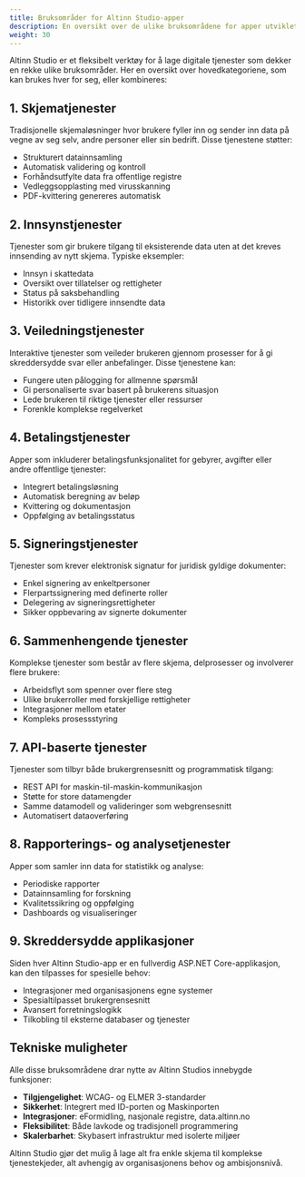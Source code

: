 ```yaml
---
title: Bruksområder for Altinn Studio-apper
description: En oversikt over de ulike bruksområdene for apper utviklet med Altinn Studio
weight: 30
---
```


Altinn Studio er et fleksibelt verktøy for å lage digitale tjenester som dekker en rekke ulike bruksområder. Her en oversikt over hovedkategoriene, som kan brukes hver for seg, eller kombineres:

## 1. Skjematjenester
Tradisjonelle skjemaløsninger hvor brukere fyller inn og sender inn data på vegne av seg selv, andre personer eller sin bedrift. Disse tjenestene støtter:
- Strukturert datainnsamling
- Automatisk validering og kontroll
- Forhåndsutfylte data fra offentlige registre
- Vedleggsopplasting med virusskanning
- PDF-kvittering genereres automatisk

## 2. Innsynstjenester
Tjenester som gir brukere tilgang til eksisterende data uten at det kreves innsending av nytt skjema. Typiske eksempler:
- Innsyn i skattedata
- Oversikt over tillatelser og rettigheter
- Status på saksbehandling
- Historikk over tidligere innsendte data

## 3. Veiledningstjenester
Interaktive tjenester som veileder brukeren gjennom prosesser for å gi skreddersydde svar eller anbefalinger. Disse tjenestene kan:
- Fungere uten pålogging for allmenne spørsmål
- Gi personaliserte svar basert på brukerens situasjon
- Lede brukeren til riktige tjenester eller ressurser
- Forenkle komplekse regelverket

## 4. Betalingstjenester
Apper som inkluderer betalingsfunksjonalitet for gebyrer, avgifter eller andre offentlige tjenester:
- Integrert betalingsløsning
- Automatisk beregning av beløp
- Kvittering og dokumentasjon
- Oppfølging av betalingsstatus

## 5. Signeringstjenester
Tjenester som krever elektronisk signatur for juridisk gyldige dokumenter:
- Enkel signering av enkeltpersoner
- Flerpartssignering med definerte roller
- Delegering av signeringsrettigheter
- Sikker oppbevaring av signerte dokumenter

## 6. Sammenhengende tjenester
Komplekse tjenester som består av flere skjema, delprosesser og involverer flere brukere:
- Arbeidsflyt som spenner over flere steg
- Ulike brukerroller med forskjellige rettigheter
- Integrasjoner mellom etater
- Kompleks prosessstyring

## 7. API-baserte tjenester
Tjenester som tilbyr både brukergrensesnitt og programmatisk tilgang:
- REST API for maskin-til-maskin-kommunikasjon
- Støtte for store datamengder
- Samme datamodell og valideringer som webgrensesnitt
- Automatisert dataoverføring

## 8. Rapporterings- og analysetjenester
Apper som samler inn data for statistikk og analyse:
- Periodiske rapporter
- Datainnsamling for forskning
- Kvalitetssikring og oppfølging
- Dashboards og visualiseringer

## 9. Skreddersydde applikasjoner
Siden hver Altinn Studio-app er en fullverdig ASP.NET Core-applikasjon, kan den tilpasses for spesielle behov:
- Integrasjoner med organisasjonens egne systemer
- Spesialtilpasset brukergrensesnitt
- Avansert forretningslogikk
- Tilkobling til eksterne databaser og tjenester

## Tekniske muligheter

Alle disse bruksområdene drar nytte av Altinn Studios innebygde funksjoner:
- **Tilgjengelighet**: WCAG- og ELMER 3-standarder
- **Sikkerhet**: Integrert med ID-porten og Maskinporten
- **Integrasjoner**: eFormidling, nasjonale registre, data.altinn.no
- **Fleksibilitet**: Både lavkode og tradisjonell programmering
- **Skalerbarhet**: Skybasert infrastruktur med isolerte miljøer

Altinn Studio gjør det mulig å lage alt fra enkle skjema til komplekse tjenestekjeder, alt avhengig av organisasjonens behov og ambisjonsnivå.